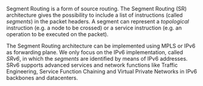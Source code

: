 Segment Routing is a form of source routing. The Segment Routing (SR) architecture gives the possibility to include a list of instructions (called _segments_) in the packet headers. A segment can represent a _topological_ instruction (e.g. a node to be crossed) or a service instruction (e.g. an operation to be executed on the packet). 

The Segment Routing architecture can be implemented using MPLS or IPv6 as forwarding plane. We only focus on the IPv6 implementation, called _SRv6_, in which the _segments_ are identified by means of IPv6 addresses. SRv6 supports advanced services and network functions like Traffic Engineering, Service Function Chaining and Virtual Private Networks in IPv6 backbones and datacenters. 

[//]: # "see \cite{idsrarch}\cite{filsfils2015segment}"
[//]: # "# rose"
[//]: # "ROSE - Research on Open SRv6 Ecosystem, from Host Stack and APIs to Cloud Infrastructures"

